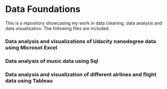 # Data Foundations

This is a repository showcasing my work in data cleaning, data analysis and data visualization. The following files are included.

### Data analysis and visualizations of Udacity nanodegree data using Microsot Excel
### Data analysis of music data using Sql
### Data analysis and visualization of different airlines and flight data using Tableau 


